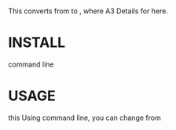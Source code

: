 
# 

 This converts from  to , where A3 
 Details for here.

# INSTALL

 command line
 
# USAGE

 this 
 Using command line, you can change from 
